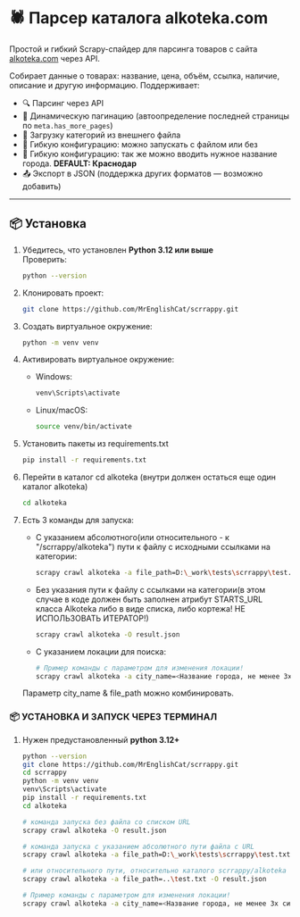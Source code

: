 # 🕷️ Парсер каталога alkoteka.com

Простой и гибкий Scrapy-спайдер для парсинга товаров с сайта [alkoteka.com](https://alkoteka.com) через API.

Собирает данные о товарах: название, цена, объём, ссылка, наличие, описание и другую информацию. Поддерживает:
- 🔍 Парсинг через API
- 🔄 Динамическую пагинацию (автоопределение последней страницы по `meta.has_more_pages`)
- 📁 Загрузку категорий из внешнего файла
- 🧩 Гибкую конфигурацию: можно запускать с файлом или без
- 🧩 Гибкую конфигурацию: так же можно вводить нужное название города. **DEFAULT: Краснодар** 
- 📤 Экспорт в JSON (поддержка других форматов — возможно добавить)

---

## 📦 Установка

1. Убедитесь, что установлен **Python 3.12 или выше**  
   Проверить:  
   ```bash
   python --version

1. Клонировать проект: 
    ```bash
    git clone https://github.com/MrEnglishCat/scrrappy.git
    ```
1. Создать виртуальное окружение: 
    ```bash
    python -m venv venv

2. Активировать виртуальное окружение: 
     - Windows:
        ```bash
        venv\Scripts\activate
     - Linux/macOS:
        ```bash
       source venv/bin/activate
        
3. Установить пакеты из requirements.txt
     ```bash
    pip install -r requirements.txt
   
1. Перейти в каталог cd alkoteka (внутри должен остаться еще один каталог alkoteka)

    ```bash
    cd alkoteka
3. Есть 3 команды для запуска:
    - С указанием абсолютного(или относительного - к "/scrrappy/alkoteka") пути к файлу с исходными ссылками на категории:
        ```bash 
        scrapy crawl alkoteka -a file_path=D:\_work\tests\scrrappy\test.txt -O result.json 
   
    - Без указания пути к файлу с ссылками на категории(в этом случае в коде должен быть заполнен атрибут STARTS_URL класса Alkoteka либо в виде списка, либо кортежа! НЕ ИСПОЛЬЗОВАТЬ ИТЕРАТОР!)
    
        ```bash
        scrapy crawl alkoteka -O result.json
    - С указанием локации для поиска:
        ```bash
        # Пример команды с параметром для изменения локации!
        scrapy crawl alkoteka -a city_name=<Название города, не менее 3х символов> -O result.json
   
    Параметр city_name & file_path можно комбинировать.

### 📦 УСТАНОВКА И ЗАПУСК ЧЕРЕЗ ТЕРМИНАЛ

1. Нужен предустановленный **python 3.12+**
    ```bash
    python --version
    git clone https://github.com/MrEnglishCat/scrrappy.git
    cd scrrappy
    python -m venv venv
    venv\Scripts\activate
    pip install -r requirements.txt
    cd alkoteka
   
    # команда запуска без файла со списком URL
    scrapy crawl alkoteka -O result.json
   
    # команда запуска с указанием абсолютного пути файла с URL
    scrapy crawl alkoteka -a file_path=D:\_work\tests\scrrappy\test.txt -O result.json
   
    # или относительного пути, относительно каталого scrrappy/alkoteka (из него запускается парсер)
    scrapy crawl alkoteka -a file_path=..\test.txt -O result.json
   
    # Пример команды с параметром для изменения локации!
    scrapy crawl alkoteka -a city_name=<Название города, не менее 3х символов> -O result.json